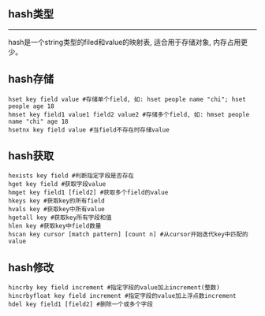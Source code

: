 ## hash类型
---

hash是一个string类型的filed和value的映射表, 适合用于存储对象, 内存占用更少。

## hash存储

```
hset key field value #存储单个field, 如: hset people name "chi"; hset people age 18
hmset key field1 value1 field2 value2 #存储多个field, 如: hmset people name "chi" age 18
hsetnx key field value #当field不存在时存储value
```

## hash获取

```
hexists key field #判断指定字段是否存在
hget key field #获取字段value
hmget key field1 [field2] #获取多个field的value
hkeys key #获取key的所有field
hvals key #获取key中所有value
hgetall key #获取key所有字段和值
hlen key #获取key中field数量
hscan key cursor [match pattern] [count n] #从cursor开始迭代key中匹配的value
```

## hash修改

```
hincrby key field increment #指定字段的value加上increment(整数)
hincrbyfloat key field increment #指定字段的value加上浮点数increment
hdel key field1 [field2] #删除一个或多个字段
```